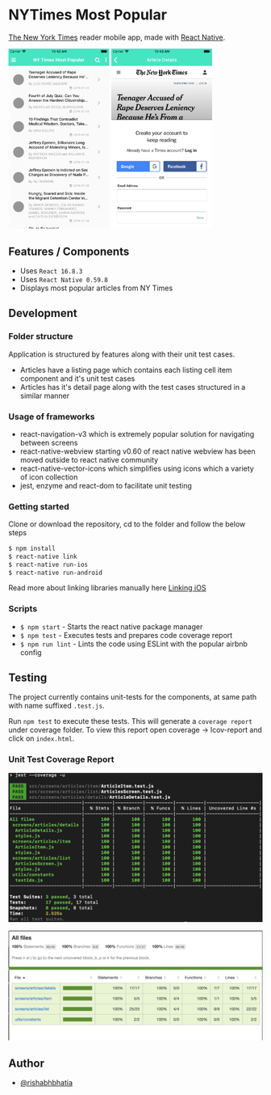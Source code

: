 # NYTimes Most Popular
[The New York Times](http://nytimes.com) reader mobile app, made with [React Native](https://facebook.github.io/react-native/).

<img src="assets/screenshots/LandingPage.png" alt="LandingScreenLoadingState" width="200"/>
<img src="assets/screenshots/ArticleDetailsScreen.png" alt="ArticleDetailsScreen" width="200"/>

## Features / Components
- Uses `React 16.8.3`
- Uses `React Native 0.59.8`
- Displays most popular articles from NY Times

## Development

### Folder structure
Application is structured by features along with their unit test cases. 
- Articles have a listing page which contains each listing cell item component and it's unit test cases
- Articles has it's detail page along with the test cases structured in a similar manner

### Usage of frameworks
- react-navigation-v3 which is extremely popular solution for navigating between screens
- react-native-webview starting v0.60 of react native webview has been moved outside to react native community
- react-native-vector-icons which simplifies using icons which a variety of icon collection
- jest, enzyme and react-dom to facilitate unit testing

### Getting started
Clone or download the repository, cd to the folder and follow the below steps 
```
$ npm install 
$ react-native link
$ react-native run-ios
$ react-native run-android
```
Read more about linking libraries manually here [Linking iOS](https://facebook.github.io/react-native/docs/linking-libraries-ios)

### Scripts
- `$ npm start` - Starts the react native package manager
- `$ npm test` - Executes tests and prepares code coverage report
- `$ npm run lint` - Lints the code using ESLint with the popular airbnb config

## Testing
The project currently contains unit-tests for the components, at same path with name suffixed `.test.js`.

Run `npm test` to execute these tests. This will generate a `coverage report` under coverage folder. To view this report open coverage -> lcov-report and click on `index.html`.


### Unit Test Coverage Report
![Coverage](assets/screenshots/codecoverage.png)

![Coverage Report](assets/screenshots/codecoveragereport.png)


## Author
- [@rishabhbhatia](https://github.com/rishabhbhatia)
